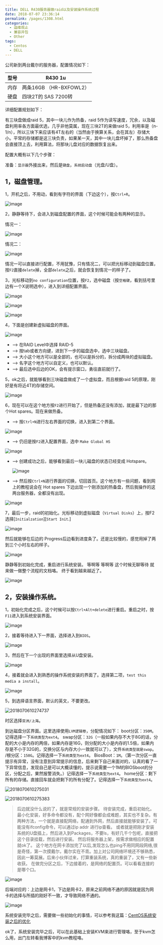 ```yaml
---
title: DELL R430服务器做raid以及安装操作系统过程
date: 2018-07-07 23:36:14
permalink: /pages/1308.html
categories:
  - 运维观止
  - 兼容并包
  - Other
tags:
  - Centos
  - DELL
---
```


公司新到两台戴尔的服务器，配置情况如下：

| 型号 | R430 1u                 |
| ---- | ----------------------- |
| 内存 | 两条16GB （HR-BXFOWL2） |
| 硬盘 | 四块2T的 SAS 7200转     |

详细配置规划如下：

有三块盘做成raid 5，其中一块儿作为热备，raid 5作为读写速度，冗余，以及磁盘利用率各方面最优选，几乎非他莫属，现在三块2T的来做raid 5，利用率是（n-1/n），所以三块下来应该有4T左右的（当然由于换算关系，会在其左）存储大小。平常的存储都是这三块负责，如果某一天，其中一块儿盘坏掉了，那么热备盘会直接顶上去，利用算法，将那块儿盘对应的数据恢复出来。

配置大概有以下几个步骤：

准备：`显示器`外接出来，然后是`键盘`，`系统启动盘`（光盘/U盘）。

## 1，磁盘管理。

1，开机之后，不用动，看到有字符的界面（下边这个），按`Ctrl+R`。

![image](https://tva4.sinaimg.cn/large/008k1Yt0ly1gs313yskrfj30kw0bin0e.jpg)

2，静静等待下，会进入到磁盘配置的界面，这个时候可能会有两种的显示。

情况一：

![image](https://tva3.sinaimg.cn/large/008k1Yt0ly1gs314i5caoj30oe0dlnmf.jpg)

情况二：

![image](https://tvax2.sinaimg.cn/large/008k1Yt0ly1gs314py6eoj30go07twmp.jpg)

情况一可以直接进行配置，不用犹豫，只有情况二，可以把光标移动到磁盘位置，按`F2`直接`delete`掉，全部`delete`之后，就会恢复到情况一的样子了。

3，光标移动到`no configuration`位置，按`F2`，选中磁盘（按`空格键`，看到括号里边有一个X说明选中），进入到详细配置界面。

![image](https://tva3.sinaimg.cn/large/008k1Yt0ly1gs314we3gaj30ob0dmx5h.jpg)

![image](https://tvax1.sinaimg.cn/large/008k1Yt0gy1gs315yp04qj30oa0dox43.jpg)

![image](https://tva3.sinaimg.cn/large/008k1Yt0gy1gs316huapyj30oa0djtzo.jpg)

4，下面是创建新虚拟磁盘的界面。

![image](https://tva3.sinaimg.cn/large/008k1Yt0gy1gs316od9goj30oc0dnx5i.jpg)

- –> 在RAID Level中选择 RAID-5
- –> 按tab或者方向键，进到下一步的磁盘选中，选中三块磁盘。
- –> 大小这个地方可以是全部的，也可以是拆分的，拆分成两块的虚拟磁盘。
- –> 名字这个地方可以自定义，也可以默认。
- –> 最后选中后边的OK，会有提示窗口，勇往直前就行了。

5，ok之后，就能够看到三块磁盘做成了一个虚拟盘，而且根据raid 5的原理，刚好是有将近4T的存储空间。

![image](https://tvax1.sinaimg.cn/large/008k1Yt0gy1gs316vqo6cj30od0dle48.jpg)

6，现在可以在这个地方按`F2`进行开始了，但是热备还没有添加，就是最下边的那个Hot spares。现在来做热备。

- –> 按`Ctrl+N`进行左右界面的切换，进入到第二个界面。

![image](https://tva1.sinaimg.cn/large/008k1Yt0gy1gs3173enbyj30kx0bidmj.jpg)

- –> 仍旧是按`F2`进入配置界面，选中 `Make Global HS`

![image](https://tvax1.sinaimg.cn/large/008k1Yt0gy1gs3178z44gj30ky0bk7eh.jpg)

- –> 创建成功之后，能够看到最后一块儿磁盘的状态已经变成 Hotspare。

  ![image](https://tva2.sinaimg.cn/large/008k1Yt0gy1gs319e7brpj30jy0b84h7.jpg)

- –> 然后按`Ctrl+N`进行界面的切换，切回首页。这个地方有一些问题，看到网上的教程说会在 Hot spares 下边出现一个刚添加的热备盘，然后我操作的这两台服务器，全都没有出现。

![image](https://tva3.sinaimg.cn/large/008k1Yt0gy1gs317l4nc2j30ku0bhalx.jpg)

7，最后一步，raid的初始化。光标移动到虚拟磁盘（`Virtual Disks`）上，按F2选择[`Initialzation`][`Start Init`.]

![image](https://tvax1.sinaimg.cn/large/008k1Yt0gy1gs317tmkxrj30kx0bi7fv.jpg)

然后就能够在后边的 Progress后边看到进度条了。还是比较慢的，感觉用掉了两到三个小时左右的样子。

![image](https://tva1.sinaimg.cn/large/008k1Yt0gy1gs319yb3h2j30o90dmtyj.jpg)

静静等到初始化完成，重启进行系统安装。
等啊等
等啊等
这个时候无聊等待
就来做一做整个流程的文档咯。
终于看到越来越近了。

![image](https://tvax1.sinaimg.cn/large/008k1Yt0ly1gs31b30b3ij30br0eq48e.jpg)

## 2，安装操作系统。

1，初始化完成之后，这个时候可以按`Ctrl+Alt+delete`进行重启。重启之时，按`F11`进入到系统安装界面。

![image](https://tva2.sinaimg.cn/large/008k1Yt0ly1gs31bgb2jgj30yp0kaqv5.jpg)

2，接着等待进入下一界面，选择进入到`BIOS`。

![image](https://tva1.sinaimg.cn/large/008k1Yt0ly1gs31by683qj30zp0jmx6p.jpg)

3，然后在下一个出现的界面里选择从U盘安装。

![image](https://tva1.sinaimg.cn/large/008k1Yt0ly1gs31chs9mpj60zm0kt1ky02.jpg)

4，接着就会进入到熟悉的操作系统安装的界面了。选择第二项，`test this media a install`。

![image](https://tva3.sinaimg.cn/large/008k1Yt0ly1gs31cvkj5yj311m0kzx6p.jpg)

5，到选择语言界面，默认的英文，不要更改。

![2018070610274737](https://tva3.sinaimg.cn/large/008k1Yt0ly1gs31dck5dcj31130koqd5.jpg)

时区选择`亚洲/上海`。



到达磁盘分区界面。这里选择使用`LVM逻辑卷`，分配情况如下：
boot分区：`350M`。记得选择一下`系统类型为ext4`。
swap分区：`32G`（一般如果内存不大于8G的话，分配的大小是内存的两倍，如果内存是16G，则分配的大小是内存的1.5倍，如果内存是不小于32G的，交换分区与内存大小一致就可以了），文件`系统类型就是swap`。
/根分区：`150G`。记得选择一下`系统类型为ext4`。
BiosBoot：`1M`。（第一次分区一直提示有异常，没有注意到异常提示的信息，后来剩下自己来面对的，认真的看了一下异常信息，发现自己是可以大概读懂的，提示说需要一个1M的BIOSboot的分区，分配之后，果然报警消失。）记得选择一下`系统类型为ext4`。
home分区：剩下所有的存储。直接回车就会把剩下的所有分配了。记得选择一下`系统类型为ext4`。

![2018070610275031](https://tva4.sinaimg.cn/large/008k1Yt0ly1gs31dpuopsj310r0kf7g0.jpg)

![2018070610275383](https://tva2.sinaimg.cn/large/008k1Yt0ly1gs31ec7wz0j311g0kgwrc.jpg)

> 后边就没什么说的了，就是常规的安装步骤。
> 待安装完成，重启初始化。
> 最小化安装，好多命令都没有，配个网好像都会成难题，其实也不复杂。有两种方法，一个就是直接配网络，配通到外网，然后直接就能够安装了。可能没有ifconfig命令，可以通过ip addr 进行ip查看。
> 或者就是把刚才安装系统的U盘插上，然后进入到Packages，不要ls，有好几千个包呢，直接把这个目录挂载，然后进行安装。
> 然后将服务器上架，按需求做相应的配置就ok了。
> 这个地方在网卡添加完了以后,发现怎么也ping不用同网段网络,很是奇怪，第一次摸戴尔，戴尔实在不乖。加上对公司网络环境还不够熟悉，因此一筹莫展。后来小伙伴过来，打算重装系统，真的重装了，又有一些新收获。
> 在做完分区之后，下边接着的，是网络的配置页。可以看看连接的是哪个口。

![image](https://tva2.sinaimg.cn/large/008k1Yt0ly1gs31elm81oj310x0ks4qq.jpg)

后端对应的：上边是网卡1，下边是网卡2，原来之前网络不通的原因就是因为网卡的选择与所插的刚好不一致，才导致网络不通的。

![image](https://tvax1.sinaimg.cn/large/008k1Yt0ly1gs31espvnnj30do0mq1kx.jpg)

系统安装完毕之后，需要做一些初始化的事情，可以参考我这篇：[CentOS系统安装之后的优化](http://www.eryajf.net/1366.html)

ok了，系统安装完毕之后，可以在此基础上安装KVM来进行管理咯，至于kvm怎么用，出门左转看我博客中的kvm教程咯。
